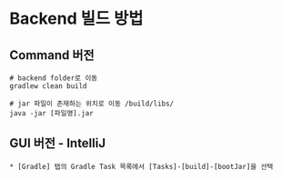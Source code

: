 # Backend 빌드 방법
## Command 버전
```
# backend folder로 이동
gradlew clean build

# jar 파일이 존재하는 위치로 이동 /build/libs/
java -jar [파일명].jar
```
## GUI 버전 - IntelliJ
```
* [Gradle] 탭의 Gradle Task 목록에서 [Tasks]-[build]-[bootJar]을 선택
```
